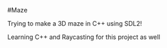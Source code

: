 #Maze

Trying to make a 3D maze in C++ using SDL2!

Learning C++ and Raycasting for this project as well
